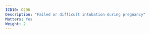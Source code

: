 ```yaml
---
ICD10: O296
Description: "Failed or difficult intubation during pregnancy"
Matters: Yes
Weight: 2
---
```



